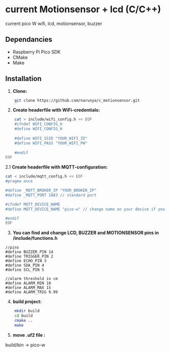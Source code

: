 # current Motionsensor + lcd (C/C++)

current pico W wifi, lcd, motionsensor, buzzer

## Dependancies

* Raspberry Pi Pico SDK
* CMake
* Make

## Installation

1.  **Clone:**
```bash
    git clone https://github.com/narunya/c_motionsensor.git
```

2.  **Create headerfile with WiFi-credentials:**
```bash
    cat > include/wifi_config.h << EOF
    #ifndef WIFI_CONFIG_H
    #define WIFI_CONFIG_H
    
    #define WIFI_SSID "YOUR_WIFI_ID"
    #define WIFI_PASS "YOUR_WIFI_PW"
    
    #endif 
EOF
```

2.1 **Create headerfile with MQTT-configuration:**
```bash
cat < include/mqtt_config.h << EOF
#pragma once

#define _MQTT_BROKER_IP "YOUR_BROKER_IP"
#define _MQTT_PORT 1883 // standard port

#ifndef MQTT_DEVICE_NAME
#define MQTT_DEVICE_NAME "pico-w" // change name on your device if you want..

#endif
EOF
```


3. **You can find and change LCD, BUZZER and MOTIONSENSOR pins in /include/functions.h**
```
//pins
#define BUZZER_PIN 14
#define TRIGGER_PIN 2
#define ECHO_PIN 3
#define SDA_PIN 4
#define SCL_PIN 5

//alarm threshold in cm
#define ALARM_MIN 10
#define ALARM_MAX 15
#define ALARM_TRIG 9.99
```

4.  **build project:**
```bash
    mkdir build
    cd build
    cmake ..
    make 
```

5.  **move .uf2 file :**

build/bin -> pico-w

